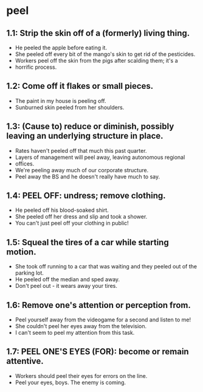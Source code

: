 # peel
## 1.1: Strip the skin off of a (formerly) living thing.

  *  He peeled the apple before eating it.
  *  She peeled off every bit of the mango's skin to get rid of the pesticides.
  *  Workers peel off the skin from the pigs after scalding them; it's a
  *  horrific process.

## 1.2: Come off it flakes or small pieces.

  *  The paint in my house is peeling off.
  *  Sunburned skin peeled from her shoulders.

## 1.3: (Cause to) reduce or diminish, possibly leaving an underlying structure in place.

  *  Rates haven't peeled off that much this past quarter.
  *  Layers of management will peel away, leaving autonomous regional
  *  offices.
  *  We're peeling away much of our corporate structure.
  *  Peel away the BS and he doesn't really have much to say.

## 1.4: PEEL OFF: undress; remove clothing.

  *  He peeled off his blood-soaked shirt.
  *  She peeled off her dress and slip and took a shower.
  *  You can't just peel off your clothing in public!

## 1.5: Squeal the tires of a car while starting motion.

  *  She took off running to a car that was waiting and they peeled out of the parking lot.
  *  He peeled off the median and sped away.
  *  Don't peel out - it wears away your tires.

## 1.6: Remove one's attention or perception from.

  *  Peel yourself away from the videogame for a second and listen to me!
  *  She couldn't peel her eyes away from the television.
  *  I can't seem to peel my attention from this task.

## 1.7: PEEL ONE'S EYES (FOR): become or remain attentive.

  *  Workers should peel their eyes for errors on the line.
  *  Peel your eyes, boys. The enemy is coming.
